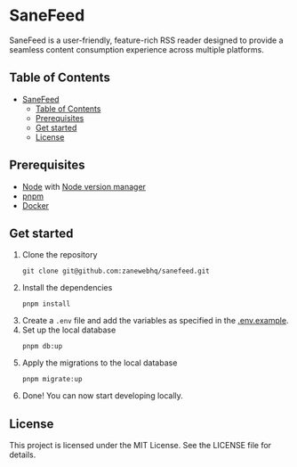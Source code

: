 # SaneFeed

SaneFeed is a user-friendly, feature-rich RSS reader designed to provide a seamless content consumption experience across multiple platforms.

## Table of Contents

- [SaneFeed](#sanefeed)
    - [Table of Contents](#table-of-contents)
    - [Prerequisites](#prerequisites)
    - [Get started](#get-started)
    - [License](#license)

## Prerequisites

- [Node](https://nodejs.org/en) with [Node version manager](https://github.com/nvm-sh/nvm)
- [pnpm](https://pnpm.io/)
- [Docker](https://www.docker.com/)

## Get started

1. Clone the repository
    ```
    git clone git@github.com:zanewebhq/sanefeed.git
    ```
2. Install the dependencies
    ```
    pnpm install
    ```
3. Create a `.env` file and add the variables as specified in the [.env.example](./.env.example).
4. Set up the local database
    ```
    pnpm db:up
    ```
5. Apply the migrations to the local database
    ```
    pnpm migrate:up
    ```
6. Done! You can now start developing locally.

## License

This project is licensed under the MIT License. See the LICENSE file for details.